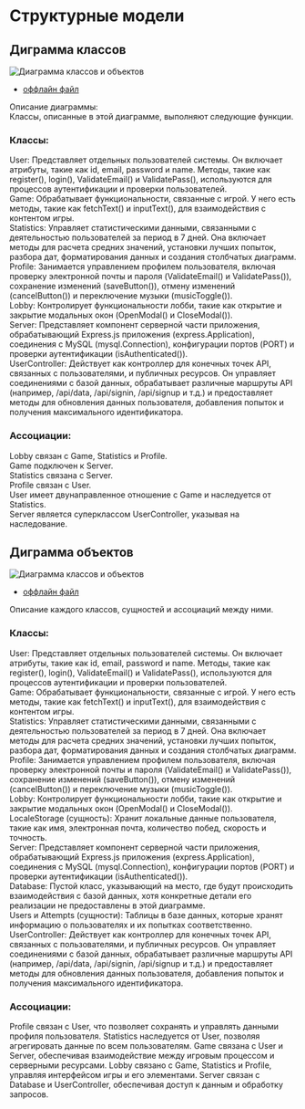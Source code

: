 # Структурные модели

## Диграмма классов         
![Диаграмма классов и объектов](diagrams/classes.png)
* [оффлайн файл](diagrams/classes.puml)

Описание диаграммы:      
Классы, описанные в этой диаграмме, выполняют следующие функции.        

### Классы:

User: Представляет отдельных пользователей системы. Он включает атрибуты, такие как id, email, password и name. Методы, такие как register(), login(), ValidateEmail() и ValidatePass(), используются для процессов аутентификации и проверки пользователей.        
Game: Обрабатывает функциональности, связанные с игрой. У него есть методы, такие как fetchText() и inputText(), для взаимодействия с контентом игры.        
Statistics: Управляет статистическими данными, связанными с деятельностью пользователей за период в 7 дней. Она включает методы для расчета средних значений, установки лучших попыток, разбора дат, форматирования данных и создания столбчатых диаграмм.        
Profile: Занимается управлением профилем пользователя, включая проверку электронной почты и пароля (ValidateEmail() и ValidatePass()), сохранение изменений (saveButton()), отмену изменений (cancelButton()) и переключение музыки (musicToggle()).        
Lobby: Контролирует функциональности лобби, такие как открытие и закрытие модальных окон (OpenModal() и CloseModal()).        
Server: Представляет компонент серверной части приложения, обрабатывающий Express.js приложения (express.Application), соединения с MySQL (mysql.Connection), конфигурации портов (PORT) и проверки аутентификации (isAuthenticated()).        
UserController: Действует как контроллер для конечных точек API, связанных с пользователями, и публичных ресурсов. Он управляет соединениями с базой данных, обрабатывает различные маршруты API (например, /api/data, /api/signin, /api/signup и т.д.) и предоставляет методы для обновления данных пользователя, добавления попыток и получения максимального идентификатора.        
         
### Ассоциации:        
Lobby связан с Game, Statistics и Profile.        
Game подключен к Server.        
Statistics связана с Server.        
Profile связан с User.        
User имеет двунаправленное отношение с Game и наследуется от Statistics.        
Server является суперклассом UserController, указывая на наследование.         

## Диграмма объектов       
![Диаграмма классов и объектов](diagrams/objects.png)      
* [оффлайн файл](diagrams/objects.puml)      

Описание каждого классов, сущностей и ассоциаций между ними.       

### Классы: 
User: Представляет отдельных пользователей системы. Он включает атрибуты, такие как id, email, password и name. Методы, такие как register(), login(), ValidateEmail() и ValidatePass(), используются для процессов аутентификации и проверки пользователей.        
Game: Обрабатывает функциональности, связанные с игрой. У него есть методы, такие как fetchText() и inputText(), для взаимодействия с контентом игры.        
Statistics: Управляет статистическими данными, связанными с деятельностью пользователей за период в 7 дней. Она включает методы для расчета средних значений, установки лучших попыток, разбора дат, форматирования данных и создания столбчатых диаграмм.        
Profile: Занимается управлением профилем пользователя, включая проверку электронной почты и пароля (ValidateEmail() и ValidatePass()), сохранение изменений (saveButton()), отмену изменений (cancelButton()) и переключение музыки (musicToggle()).        
Lobby: Контролирует функциональности лобби, такие как открытие и закрытие модальных окон (OpenModal() и CloseModal()).        
LocaleStorage (сущность): Хранит локальные данные пользователя, такие как имя, электронная почта, количество побед, скорость и точность.         
Server: Представляет компонент серверной части приложения, обрабатывающий Express.js приложения (express.Application), соединения с MySQL (mysql.Connection), конфигурации портов (PORT) и проверки аутентификации (isAuthenticated()).        
Database: Пустой класс, указывающий на место, где будут происходить взаимодействия с базой данных, хотя конкретные детали его реализации не предоставлены в этой диаграмме.        
Users и Attempts (сущности): Таблицы в базе данных, которые хранят информацию о пользователях и их попытках соответственно.         
UserController: Действует как контроллер для конечных точек API, связанных с пользователями, и публичных ресурсов. Он управляет соединениями с базой данных, обрабатывает различные маршруты API (например, /api/data, /api/signin, /api/signup и т.д.) и предоставляет методы для обновления данных пользователя, добавления попыток и получения максимального идентификатора.        

### Ассоциации:         
Profile связан с User, что позволяет сохранять и управлять данными профиля пользователя.
Statistics наследуется от User, позволяя агрегировать данные по всем пользователям.
Game связана с User и Server, обеспечивая взаимодействие между игровым процессом и серверными ресурсами.
Lobby связано с Game, Statistics и Profile, управляя интерфейсом игры и его элементами.
Server связан с Database и UserController, обеспечивая доступ к данным и обработку запросов.        